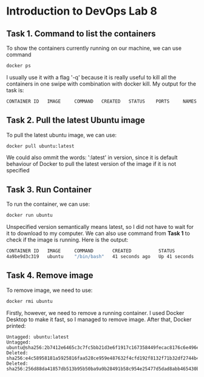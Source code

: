 # Introduction to DevOps Lab 8

## Task 1. Command to list the containers

To show the containers currently running on our machine, we can use command

```sh
docker ps
```

I usually use it with a flag '-q' because it is really useful to kill all the containers in one swipe with combination with docker kill. My output for the task is:

```sh
CONTAINER ID   IMAGE     COMMAND   CREATED   STATUS    PORTS     NAMES

```

## Task 2. Pull the latest Ubuntu image

To pull the latest ubuntu image, we can use:

```sh
docker pull ubuntu:latest
```

We could also ommit the words: ':latest' in version, since it is default behaviour of Docker to pull the latest version of the image if it is not specified

## Task 3. Run Container

To run the container, we can use:

```sh
docker run ubuntu
```

Unspecified version semantically means latest, so I did not have to wait for it to download to my computer. We can also use command from **Task 1** to check if the image is running. Here is the output:

```sh
CONTAINER ID   IMAGE     COMMAND       CREATED          STATUS          PORTS     NAMES
4a9be9d3c319   ubuntu    "/bin/bash"   41 seconds ago   Up 41 seconds             unruffled_brahmagupta
```

## Task 4. Remove image

To remove image, we need to use:

```sh
docker rmi ubuntu
```

Firstly, however, we need to remove a running container. I used Docker Desktop to make it fast, so I managed to remove image. After that, Docker printed:

```
Untagged: ubuntu:latest
Untagged: ubuntu@sha256:2b7412e6465c3c7fc5bb21d3e6f1917c167358449fecac8176c6e496e5c1f05f
Deleted: sha256:e4c58958181a5925816faa528ce959e487632f4cfd192f8132f71b32df2744b4
Deleted: sha256:256d88da41857db513b95b50ba9a9b28491b58c954e25477d5dad8abb465430b
```

